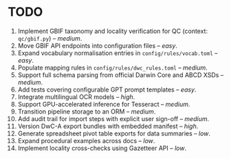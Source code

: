 # TODO

1. Implement GBIF taxonomy and locality verification for QC (context: `qc/gbif.py`) – _medium_.
2. Move GBIF API endpoints into configuration files – _easy_.
3. Expand vocabulary normalisation entries in `config/rules/vocab.toml` – _easy_.
4. Populate mapping rules in `config/rules/dwc_rules.toml` – _medium_.
5. Support full schema parsing from official Darwin Core and ABCD XSDs – _medium_.
6. Add tests covering configurable GPT prompt templates – _easy_.
7. Integrate multilingual OCR models – _high_.
8. Support GPU-accelerated inference for Tesseract – _medium_.
9. Transition pipeline storage to an ORM – _medium_.
10. Add audit trail for import steps with explicit user sign-off – _medium_.
11. Version DwC-A export bundles with embedded manifest – _high_.
12. Generate spreadsheet pivot table exports for data summaries – _low_.
13. Expand procedural examples across docs – _low_.
14. Implement locality cross-checks using Gazetteer API – _low_.
